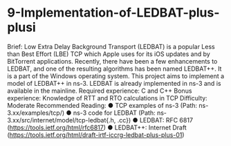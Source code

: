 # 9-Implementation-of-LEDBAT-plus-plusi
Brief: Low Extra Delay Background Transport (LEDBAT) is a popular Less than Best Effort
(LBE) TCP which Apple uses for its iOS updates and by BitTorrent applications. Recently,
there have been a few enhancements to LEDBAT, and one of the resulting algorithms has
been named LEDBAT++. It is a part of the Windows operating system. This project aims to
implement a model of LEDBAT++ in ns-3. LEDBAT is already implemented in ns-3 and is
available in the mainline.
Required experience: C and C++
Bonus experience: Knowledge of RTT and RTO calculations in TCP
Difficulty: Moderate
Recommended Reading:
● TCP examples of ns-3 (Path: ns-3.xx/examples/tcp/)
● ns-3 code for LEDBAT (Path: ns-3.xx/src/internet/model/tcp-ledbat{.h, .cc})
● LEDBAT: RFC 6817 (https://tools.ietf.org/html/rfc6817)
● LEDBAT++: Internet Draft (https://tools.ietf.org/html/draft-irtf-iccrg-ledbat-plus-plus-01)
